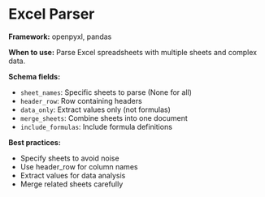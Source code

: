 # Excel Parser

**Framework:** openpyxl, pandas

**When to use:** Parse Excel spreadsheets with multiple sheets and complex data.

**Schema fields:**
- `sheet_names`: Specific sheets to parse (None for all)
- `header_row`: Row containing headers
- `data_only`: Extract values only (not formulas)
- `merge_sheets`: Combine sheets into one document
- `include_formulas`: Include formula definitions

**Best practices:**
- Specify sheets to avoid noise
- Use header_row for column names
- Extract values for data analysis
- Merge related sheets carefully